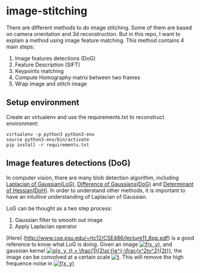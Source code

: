 # image-stitching

There are different methods to do image stitching. Some of them are based on camera orientation and 3d reconstruction. But in this repo, I want to explain a method using image feature matching. This method contains 4 main steps:

1. Image features detections (DoG)
2. Feature Description (SIFT)
2. Keypoints matching
3. Compute Homography matrix between two frames
4. Wrap image and stitch image


## Setup environment

Create an virtualenv and use the requirements.txt to reconstruct environment:

    virtualenv -p python3 python3-env
    source python3-env/bin/activate
    pip install -r requirements.txt


## Image features detections (DoG)

In computer vision, there are many blob detection algorithm, including [Laplacian of Gaussian(LoG)](https://en.wikipedia.org/wiki/Blob_detection#The_Laplacian_of_Gaussian), [Difference of Gaussians(DoG)](https://en.wikipedia.org/wiki/Difference_of_Gaussians) and [Determinant of Hessian(DoH)](https://en.wikipedia.org/wiki/Blob_detection#The_determinant_of_the_Hessian). In order to understand other methods, it is important to have an intuitive understanding of Laplacian of Gaussian.

LoG can be thought as a two step process:
1. Gaussian filter to smooth out image
2. Apply Laplacian operator

[Here] (http://www.cse.psu.edu/~rtc12/CSE486/lecture11_6pp.pdf) is a good reference to know what LoG is doing. Given an image <a href="https://www.codecogs.com/eqnedit.php?latex=\inline&space;f(x,&space;y)" target="_blank"><img src="https://latex.codecogs.com/png.latex?\inline&space;f(x,&space;y)" title="f(x, y)" /></a>, and gaussian kernel <a href="https://www.codecogs.com/eqnedit.php?latex=\inline&space;g(x,&space;y,&space;t)&space;=&space;\frac{1}{2\pi&space;t}e^{-\frac{x^2ty^2}{2t}}" target="_blank"><img src="https://latex.codecogs.com/png.latex?\inline&space;g(x,&space;y,&space;t)&space;=&space;\frac{1}{2\pi&space;t}e^{-\frac{x^2ty^2}{2t}}" title="g(x, y, t) = \frac{1}{2\pi t}e^{-\frac{x^2ty^2}{2t}}" /></a>, the image can be convolved at a certain scale <a href="https://www.codecogs.com/eqnedit.php?latex=\inline&space;t" target="_blank"><img src="https://latex.codecogs.com/png.latex?\inline&space;t" title="t" /></a>. This will remove the high frequence noise in <a href="https://www.codecogs.com/eqnedit.php?latex=\inline&space;f(x,&space;y)" target="_blank"><img src="https://latex.codecogs.com/png.latex?\inline&space;f(x,&space;y)" title="f(x, y)" /></a> 